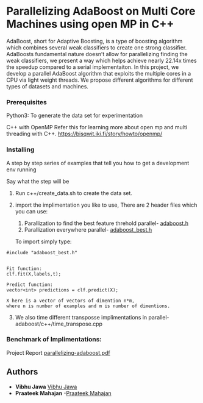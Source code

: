 # Parallelizing AdaBoost on Multi Core Machines using open MP in C++

AdaBoost, short for Adaptive Boosting, is a type of boosting algorithm which combines several weak classifiers to create one strong classifier. AdaBoosts fundamental nature doesn’t allow for parallelizing finding the weak classifiers, we present a way which helps achieve nearly 22.14x times the speedup compared to a serial implementaiton. In this project, we develop a parallel AdaBoost algorithm that exploits the multiple cores in a CPU via light weight threads. We propose different algorithms for different types of datasets and machines.



### Prerequisites

Python3: To generate the data set for experimentation

C++ with OpenMP 
Refer this for learning more about open mp and multi threading with C++.
https://bisqwit.iki.fi/story/howto/openmp/


### Installing

A step by step series of examples that tell you how to get a development env running

Say what the step will be

1. Run c++/create_data.sh to create the data set.

2. import the implimentation you like to use, There are 2 header files which you can use:
  
      1. Parallization to find the best feature threhold parallel- [adaboost.h](c++/adaboost.h)   
      2. Parallization everywhere parallel- [adaboost_best.h](c++/adaboost_best.h)
      
      To import simply type:
      
```
#include "adaboost_best.h"


Fit function: 
clf.fit(X,labels,t);

Predict function: 
vector<int> predictions = clf.predict(X); 

X here is a vector of vectors of dimention n*m, 
where n is number of examples and m is number of dimentions.

```
3. We also time different transposse implimentations in  parallel-adaboost/c++/time_transpose.cpp


### Benchmark of Implimentations:
Project Report [parallelizing-adaboost.pdf](https://github.com/VibhuJawa/parallel-adaboost/blob/master/parallelizing-adaboost.pdf)


## Authors
* **Vibhu Jawa** [Vibhu Jawa](https://github.com/VibhuJawa)
* **Praateek  Mahajan** -[Praateek  Mahajan](https://github.com/praateekmahajan)
